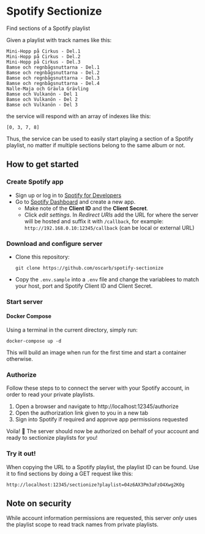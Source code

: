 # Spotify Sectionize
Find sections of a Spotify playlist

Given a playlist with track names like this:
```
Mini-Hopp på Cirkus - Del.1
Mini-Hopp på Cirkus - Del.2
Mini-Hopp på Cirkus - Del.3
Bamse och regnbågsnuttarna - Del.1
Bamse och regnbågsnuttarna - Del.2
Bamse och regnbågsnuttarna - Del.3
Bamse och regnbågsnuttarna - Del.4
Nalle-Maja och Grävla Grävling
Bamse och Vulkanön - Del 1
Bamse och Vulkanön - Del 2
Bamse och Vulkanön - Del 3
```
the service will respond with an array of indexes like this: 
```
[0, 3, 7, 8]
```

Thus, the service can be used to easily start playing a section of a Spotify playlist, no matter if multiple sections belong to the same album or not.

## How to get started

### Create Spotify app

* Sign up or log in to [Spotify for Developers](https://developer.spotify.com/)
* Go to [Spotify Dashboard](https://developer.spotify.com/dashboard/applications) and create a new app. 
    * Make note of the **Client ID** and the **Client Secret**. 
    * Click _edit settings_. In *Redirect URIs* add the URL for where the server will be hosted and suffix it with `/callback`, for example: `http://192.168.0.10:12345/callback` (can be local or external URL)

### Download and configure server

* Clone this repository:
    ```
    git clone https://github.com/oscarb/spotify-sectionize
    ```
* Copy the `.env.sample` into a `.env` file and change the variablees to match your host, port and Spotify Client ID and Client Secret.

### Start server

#### Docker Compose

Using a terminal in the current directory, simply run:
```
docker-compose up -d 
```

This will build an image when run for the first time and start a container otherwise.

### Authorize

Follow these steps to to connect the server with your Spotify account, in order to read your private playlists.

1. Open a browser and navigate to http://localhost:12345/authorize 
2. Open the authorization link given to you in a new tab
3. Sign into Spotify if required and approve app permissions requested

Voila! 🎉  The server should now be authorized on behalf of your account and ready to sectionize playlists for you! 

### Try it out!

When copying the URL to a Spotify playlist, the playlist ID can be found. Use it to find sections by doing a GET request like this:
```
http://localhost:12345/sectionize?playlist=04z6AX3Pm3aFzO4Xwg2KOg
```

## Note on security

While account information permissions are requested, this server _only_ uses the playlist scope to read track names from private playlists.


